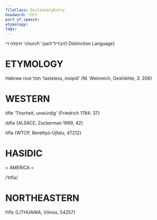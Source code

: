 ```yaml
---
fileClass: DictionaryEntry
headword: תּיפֿלה
part_of_speech: 
etymology: 
tags: 
---
```

תּיפֿלה
די
'church'
{להבֿדיל־לשון Distinction Language}

ETYMOLOGY
===========
Hebrew root תּפֿל 'tasteless, insipid' {M. Weinreich, Geshikhte, 3: 206}

WESTERN
========

tifle 'Thorheit, unwürdig' {Friedrich 1784: 37}

dɪflə {ALSACE, Zuckerman 1969, 42}

tɩ́flə {WTCP, Berettyó-Újfalu, 47212}

HASIDIC
=======
= AMERICA = 

/ˈtɪflə/

NORTHEASTERN
==============

tʲiflɛ {LITHUANIA, Vilnius, 54257}
